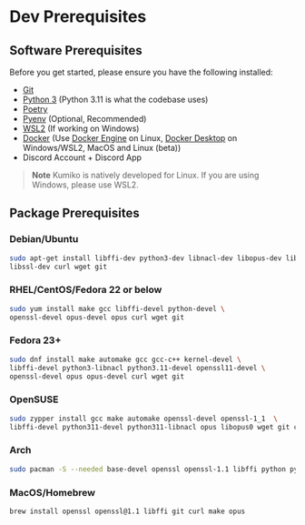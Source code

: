 # Dev Prerequisites

## Software Prerequisites

Before you get started, please ensure you have the following installed:

- [Git](https://git-scm.com/)
- [Python 3](https://www.python.org/) (Python 3.11 is what the codebase uses)
- [Poetry](https://python-poetry.org/)
- [Pyenv](https://github.com/pyenv/pyenv) (Optional, Recommended)
- [WSL2](https://docs.microsoft.com/en-us/windows/wsl/) (If working on Windows)
- [Docker](https://www.docker.com/) (Use [Docker Engine](https://docs.docker.com/engine/) on Linux, [Docker Desktop](https://www.docker.com/products/docker-desktop/) on Windows/WSL2, MacOS and Linux (beta))
- Discord Account + Discord App

> **Note**
> Kumiko is natively developed for Linux. If you are using Windows, please use WSL2. 

## Package Prerequisites

### Debian/Ubuntu

```sh 
sudo apt-get install libffi-dev python3-dev libnacl-dev libopus-dev libopus0 libopusenc-dev build-essentials \
libssl-dev curl wget git
```

### RHEL/CentOS/Fedora 22 or below

```sh
sudo yum install make gcc libffi-devel python-devel \
openssl-devel opus-devel opus curl wget git
```

### Fedora 23+

```sh
sudo dnf install make automake gcc gcc-c++ kernel-devel \
libffi-devel python3-libnacl python3.11-devel openssl11-devel \
openssl-devel opus opus-devel curl wget git
```

### OpenSUSE

```sh
sudo zypper install gcc make automake openssl-devel openssl-1_1  \
libffi-devel python311-devel python311-libnacl opus libopus0 wget git curl
```

### Arch

```sh
sudo pacman -S --needed base-devel openssl openssl-1.1 libffi python python-libnacl opus
```

### MacOS/Homebrew

```sh
brew install openssl openssl@1.1 libffi git curl make opus
```